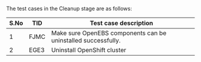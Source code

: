 The test cases in the Cleanup stage are as follows:

| S.No | TID  | Test case description                                        |
| ---- | ---- | ------------------------------------------------------------ |
| 1    | FJMC | Make sure OpenEBS components can be uninstalled successfully. |
| 2    | EGE3 | Uninstall OpenShift cluster                                  |

